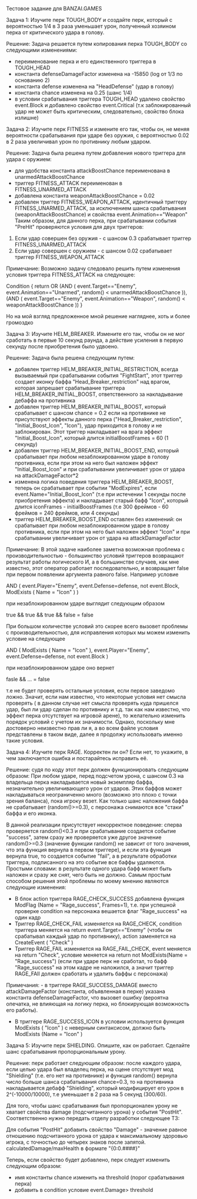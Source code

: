 Тестовое задание для BANZAI.GAMES

Задача 1:
Изучите перк TOUGH_BODY и создайте перк, который с вероятностью 
1/4 в 3 раза уменьшает урон, полученный хозяином перка от критического удара в голову.

Решение: 
Задача решается путем копирования перка TOUGH_BODY со следующими изменениями: 
- переименование перка и его единственного триггера в TOUGH_HEAD
- константа defenseDamageFactor изменена на -15850 (log от 1/3 по основанию 2)
- константа defense изменена на "HeadDefense" (удар в голову)
- константа chance изменена на 0.25 (шанс 1/4)
- в условии срабатывания триггера TOUGH_HEAD удалено свойство event.Block и добавлено свойство event.Critical (т.к заблокированный удар
не может быть критическим, следовательно, свойство блока излишне)

Задача 2:
Изучите перк FITNESS и измените его так, чтобы он, не меняя вероятности срабатывания
при ударе без оружия, с вероятностью 0.02 в 2 раза увеличивал урон по противнику любым ударом.

Решение:
Задача была решена путем добавления нового триггера для удара с оружием:
- для удобства константа attackBoostChance переименована в unarmedAttackBoostChance
- триггер FITNESS_ATTACK переименован в FITNESS_UNARMED_ATTACK
- добавлена константа weaponAttackBoostChance = 0.02
- добавлен триггер FITNESS_WEAPON_ATTACK, идентичный триггеру FITNESS_UNARMED_ATTACK, за исключением шанса срабатывания (weaponAttackBoostChance) и свойства event.Animation=="Weapon"
Таким образом, для данного перка, при срабатывании события "PreHit" проверяются условия для двух триггеров:
1) Если удар совершен без оружия - с шансом 0.3 срабатывает триггер FITNESS_UNARMED_ATTACK
2) Если удар совершен с оружием - с шансом 0.02 срабатывает триггер FITNESS_WEAPON_ATTACK

Примечание:
Возможно задачу следовало решить путем изменения условия триггера FITNESS_ATTACK на следующее:

Condition
    {
      return OR (AND ( event.Target=="Enemy", event.Animation=="Unarmed", random() < unarmedAttackBoostChance )),
      (AND ( event.Target=="Enemy", event.Animation=="Weapon", random() < weaponAttackBoostChance ))
    }
    
Но на мой взгляд предложенное мной решение нагляднее, хоть и более громоздко

Задача 3:
Изучите HELM_BREAKER. Измените его так, чтобы он не мог сработать в первые
10 секунд раунда, а действие усиления в первую секунду после приобретения было
удвоено.

Решение:
Задача была решена следующим путем:
- добавлен триггер HELM_BREAKER_INITIAL_RESTRICTION, всегда вызываемый при срабатывании события "FightStart", этот триггер создает иконку баффа "Head_Breaker_restriction" над врагом, которая запрешает срабатывание триггера HELM_BREAKER_INITIAL_BOOST, ответственного за накладывание дебаффа на противника
- добавлен триггер HELM_BREAKER_INITIAL_BOOST, который срабатывает с шансом chance = 0.2 если на противнике не присутствуют эффекты данного перка ("Head_Breaker_restriction", "Initial_Boost_Icon", "Icon"), удар приходится в голову и не заблокирован. Этот триггер накладывает на врага эффект "Initial_Boost_Icon", который длится initialBoostFrames = 60 (1 секунду)
- добавлен триггер HELM_BREAKER_INITIAL_BOOST_END, который срабатывает при любом незаблокированном ударе в голову противника, если при этом на него был наложен эффект "Initial_Boost_Icon" и при срабатывании увеличивает урон от удара на attackDamageFactor*2
- изменена логика поведения триггера HELM_BREAKER_BOOST, теперь он срабатывает при событии "ModExpires", если event.Name="Initial_Boost_Icon" (т.е при истечении 1 секунды после приобретения эффекта) и накладывает старый бафф "Icon", который длится iconFrames - initialBoostFrames (т.е 300 фреймов - 60 фреймов = 240 фреймов, или 4 секунды)
- триггер HELM_BREAKER_BOOST_END оставлен без изменений: он срабатывает при любом незаблокированном ударе в голову противника, если при этом на него был наложен эффект "Icon" и при срабатывании увеличивает урон от удара на attackDamageFactor

Примечание: 
В этой задаче наиболее заметна возможная проблема с производительностью - большинство условий триггеров возвращают результат работы логического И, а в большинстве случаев, как мне известно, этот оператор работает последовательно, и возвращает false при первом появлении аргумента равного false. Например условие

AND ( event.Player="Enemy", event.Defense=defense, not event.Block, ModExists ( Name = "Icon" ) )

при незаблокированном ударе выглядит следующим образом

true && true && true && false = false

При большом количестве условий это скорее всего вызовет проблемы с производительностью, для исправления которых мы можем изменить условие на следующее

AND ( ModExists ( Name = "Icon" ), event.Player="Enemy", event.Defense=defense, not event.Block )

при незаблокированном ударе оно вернет

fasle && ... = false

т.е не будет проверять остальные условия, если первое заведомо ложно.
Значит, если нам известно, что некоторые условия нет смысла проверять ( в данном случае нет смысла проверять куда пришелся удар, был ли удар сделан по противнику и т.д. так как нам известно, что эффект перка отсутствует на игровой арене), то желательно изменить порядок условий с учетом их значимости. Однако, поскольку мне достоверно неизвестно прав ли я, а во всем файле условия представлены в таком виде, далее я продолжу использовать именно такие условия.


Задача 4:
Изучите перк RAGE. Корректен ли он? Если нет, то укажите, в чем заключается ошибка и постарайтесь исправить её.

Решение:
судя по коду этот перк должен функционировать следующим образом:
При любом ударе, перед подсчетом урона, с шансом 0.3 на владельца перка накладывается новый экземпляр баффа, незначительно увеличивающего урон от ударов. Этих баффов может накладываться неограниченно много (возможно это плохо с точки зрения баланса), пока игроку везет. Как только шанс наложения баффа не срабатывает (random()>=0.3), с персонажа снимаются все "стаки" баффа и его иконка.

В данной реализации присутствует некорректное поведение: сперва проверяется random()<0.3 и при срабатывание создается событие "success",
затем сразу же проверяется уже другое значение random()>=0.3 (значение функции random() не зависит от того значения, что эта функция вернула в первом триггере), и если эта функция вернула true, то создается событие "fail", а в результате обработки триггера, подписанного на это событие все баффы удаляются. Простыми словами: в результате одного удара бафф может быть наложен и сразу же снят, чего быть не должно.
Самым простым способом решения этой проблемы по моему мнению являются следующие изменения:
- В блок action триггера RAGE_CHECK_SUCCESS добавлена функция ModFlag (Name = "Rage_success", Frames=1), т.е. при успешной проверке condition на персонажа вешается флаг "Rage_success" на один кадр
- Триггер RAGE_CHECK_FAIL изменяется на RAGE_CHECK, condition триггера меняется на return event.Target=="Enemy" (чтобы он срабатывал каждый удар по противнику), action заменяется на CreateEvent ( "Check" )
- Триггер RAGE_FAIL изменяется на RAGE_FAIL_CHECK, event меняется на return "Check", условие меняется на return not ModExists(Name = "Rage_success") (если при ударе перк не сработал, то бафф "Rage_success" на этом кадре не наложился, а значит триггер RAGE_FAIl должен сработать и удалить баффы с персонажа)

Примечания: - в триггере RAGE_SUCCESS_DAMAGE вместо attackDamageFactor (константа, объявленная в перке) указана константа defenseDamageFactor, что вызовет ошибку (вероятна опечатка, не влияющая на логику перка, но блокирующая возможность его работы). 
- В триггере RAGE_SUCCESS_ICON в условии используется функция ModExists ( "Icon" ) с неверным синтаксисом, должно быть 
ModExists (Name = "Icon" )

Задача 5:
Изучите перк SHIELDING. Опишите, как он работает. Сделайте шанс срабатывания пропорциональным урону.

Решение: перк работает следующим образом: после каждого удара, если целью удара был владелец перка, на сцене отсутствует мод "Shielding" (т.е. его нет на противнике) и функция random() вернула число больше шанса срабатывания chance=0.3, то на противника накладывается дебафф "Shielding", который модифицирует его урон в 2^(-10000/10000), т.е уменьшает в 2 раза на 5 секунд (300/60).

Для того, чтобы шанс срабатывания был пропорционален урону не хватает свойства damage (подсчитанного урона) у события "PostHit". Соответственно нужно передать отделу разработки следующее ТЗ:

Для события "PostHit" добавить свойство "Damage" - значение равное отношению подсчитанного урона от удара к максимальному здоровью игрока, с точностью до четырех знаков после запятой. calculatedDamage/maxHealth в формате "{0:0.####}"

Теперь, если свойство будет добавлено, перк следует изменить следующим образом:
- имя константы chance изменить на threshold (порог срабатывания перка)
- добавить в condition условие event.Damage> threshold

